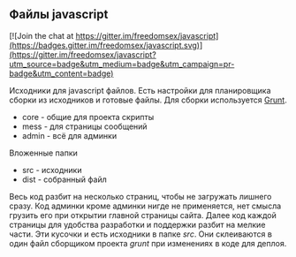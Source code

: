 ## Файлы javascript

[![Join the chat at https://gitter.im/freedomsex/javascript](https://badges.gitter.im/freedomsex/javascript.svg)](https://gitter.im/freedomsex/javascript?utm_source=badge&utm_medium=badge&utm_campaign=pr-badge&utm_content=badge)

Исходники для javascript файлов. Есть настройки для планировщика сборки из исходников и готовые файлы. Для сборки используется [Grunt](http://gruntjs.com/).  
* core - общие для проекта скрипты
* mess - для страницы сообщений
* admin - всё для админки

Вложенные папки  
* src - исходники
* dist - собранный файл


Весь код разбит на несколько страниц, чтобы не загружать лишнего сразу. Код админки кроме админки нигде не применяется, нет смысла грузить его при открытии главной страницы сайта. Далее код каждой страницы для удобства разработки и поддержки разбит на мелкие части. Эти кусочки и есть исходники в папке _src_. Они склеиваются в один файл сборщиком проекта _grunt_ при изменениях в коде для деплоя.  